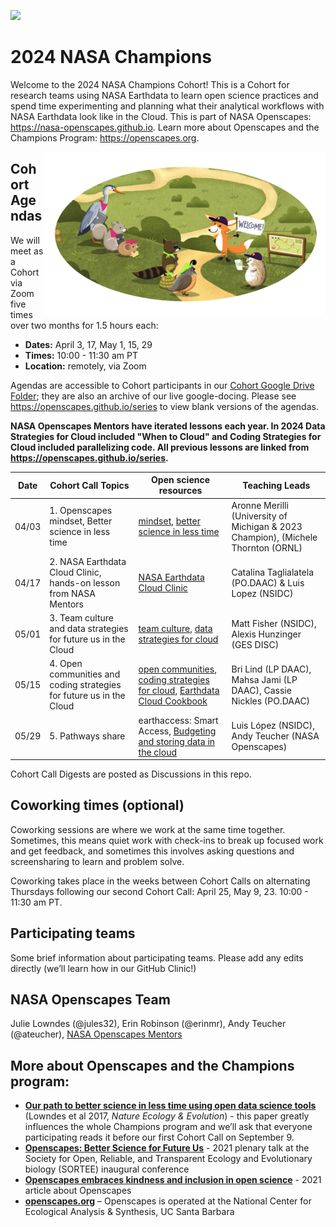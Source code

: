 
<a align="left" href="https://github.com/NASA-Openscapes/2024-nasa-champions"><img src="https://github.githubassets.com/images/modules/logos_page/GitHub-Mark.png" width="35px"></a>

# 2024 NASA Champions

Welcome to the 2024 NASA Champions Cohort! This is a Cohort for research
teams using NASA Earthdata to learn open science practices and spend
time experimenting and planning what their analytical workflows with
NASA Earthdata look like in the Cloud. This is part of NASA Openscapes:
<https://nasa-openscapes.github.io>. Learn more about Openscapes and the
Champions Program: <https://openscapes.org>.

<img align="right" src="horst-champions-trailhead.png" width="450">

## Cohort Agendas

We will meet as a Cohort via Zoom five times over two months for 1.5
hours each:

- **Dates:** April 3, 17, May 1, 15, 29
- **Times:** 10:00 - 11:30 am PT
- **Location:** remotely, via Zoom

Agendas are accessible to Cohort participants in our [Cohort Google Drive
Folder](https://drive.google.com/drive/folders/15_riqbdEcz6luf74yovJy-oKxIiKkU8r?usp=sharing); they are also an archive of our live
google-docing. Please see <https://openscapes.github.io/series> to view blank
versions of the agendas.

**NASA Openscapes Mentors have iterated lessons each year. In 2024 Data Strategies for Cloud included "When to Cloud" and Coding Strategies for Cloud included parallelizing code. All previous lessons are linked from <https://openscapes.github.io/series>.**

Date | Cohort Call Topics          | Open science resources |      Teaching Leads
----| ------------------|----------------------|--------------------------------
04/03 | 1. Openscapes mindset, Better science in less time | [mindset](https://openscapes.github.io/series/mindset), [better science in less time](https://openscapes.github.io/series/better-science.html) | Aronne Merilli (University of Michigan & 2023 Champion), (Michele Thornton (ORNL)
04/17 | 2. NASA Earthdata Cloud Clinic, hands-on lesson from NASA Mentors | [NASA Earthdata Cloud Clinic](https://nasa-openscapes.github.io/earthdata-cloud-cookbook/examples/Earthdata-cloud-clinic.html) | Catalina Taglialatela (PO.DAAC) & Luis Lopez (NSIDC)
05/01 |  3. Team culture and data strategies for future us in the Cloud | [team culture](https://mfisher87.github.io/presentation-nasa-openscapes-team-culture/slides.html), [data strategies for cloud](https://docs.google.com/presentation/d/1ZbDimYsDfM_7iXc5O6a1tgKC1uFoa4Xue173wjUcCbs/) | Matt Fisher (NSIDC), Alexis Hunzinger (GES DISC)
05/15 |  4. Open communities and coding strategies for future us in the Cloud | [open communities](https://openscapes.github.io/series/communities), [coding strategies for cloud](https://docs.google.com/presentation/d/1HjOXgvlGcq01srJF5RD7y5sx5u8pXJzHb1E5W7s9aKc/edit#slide=id.p), [Earthdata Cloud Cookbook](https://nasa-openscapes.github.io/earthdata-cloud-cookbook/) | Bri Lind (LP DAAC), Mahsa Jami (LP DAAC), Cassie Nickles (PO.DAAC)
05/29 | 5. Pathways share | earthaccess: Smart Access, [Budgeting and storing data in the cloud](https://docs.google.com/presentation/d/1iaqP8Hc4sEYBJnwftKFRhVGTaQPu2uLvQboQB-Dbeew/edit#slide=id.p) | Luis López (NSIDC), Andy Teucher (NASA Openscapes)

Cohort Call Digests are posted as Discussions in this repo.

## Coworking times (optional)

Coworking sessions are where we work at the same time together. Sometimes, this means quiet work with check-ins to break up focused work
and get feedback, and sometimes this involves asking questions and screensharing to learn and problem solve.

Coworking takes place in the weeks between Cohort Calls on alternating
Thursdays following our second Cohort Call: April 25, May 9, 23. 10:00 - 11:30 am PT.

## Participating teams

Some brief information about participating teams. Please add any edits
directly (we’ll learn how in our GitHub Clinic!)

## NASA Openscapes Team

Julie Lowndes (@jules32), Erin Robinson (@erinmr), Andy Teucher (@ateucher), [NASA Openscapes
Mentors](https://nasa-openscapes.github.io/mentors.html)

## More about Openscapes and the Champions program:

- **[Our path to better science in less time using open data science
  tools](https://www.nature.com/articles/s41559-017-0160)** (Lowndes et
  al 2017, *Nature Ecology & Evolution*) - this paper greatly influences
  the whole Champions program and we’ll ask that everyone participating
  reads it before our first Cohort Call on September 9.
- **[Openscapes: Better Science for Future
  Us](https://docs.google.com/presentation/d/1HGw4P095-lblHiGQHXYidHiVysjrPxuojxTxKtE13vk/edit#slide=id.ge2b7c2f974_0_2017)** -
  2021 plenary talk at the Society for Open, Reliable, and Transparent
  Ecology and Evolutionary biology (SORTEE) inaugural conference
- **[Openscapes embraces kindness and inclusion in open
  science](https://sparcopen.org/impact-story/openscapes-embraces-kindness-and-inclusion-of-open-science/)** -
  2021 article about Openscapes
- **[openscapes.org](https://openscapes.org/)** – Openscapes is operated
  at the National Center for Ecological Analysis & Synthesis, UC Santa
  Barbara
